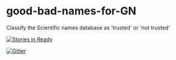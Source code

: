 # good-bad-names-for-GN
Classify the Scientific names database as 'trusted' or 'not trusted'

[![Stories in Ready](https://badge.waffle.io/wencanluo/good-bad-names-for-GN.png?label=ready&title=Ready)](https://waffle.io/wencanluo/good-bad-names-for-GN)

[![Gitter][1]][2]


[1]: https://badges.gitter.im/Join%20Chat.svg
[2]: https://gitter.im/GlobalNamesArchitecture/GlobalNames?utm_source=badge&utm_medium=badge&utm_campaign=pr-badge

